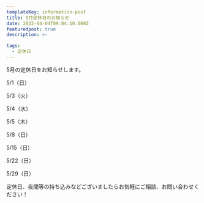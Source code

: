 ```yaml
---
templateKey: information-post
title: 5月定休日のお知らせ
date: 2022-04-04T09:04:10.000Z
featuredpost: true
description: >-

tags:
  - 定休日
---
```


5月の定休日をお知らせします。

5/1（日）

5/3（火）

5/4（水）

5/5（木）

5/8（日）

5/15（日）

5/22（日）

5/29（日）


定休日、夜間等の持ち込みなどございましたらお気軽にご相談、お問い合わせください！